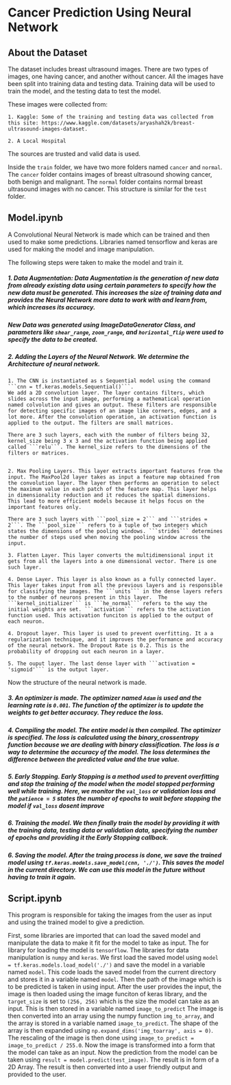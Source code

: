 # Cancer Prediction Using Neural Network

## About the Dataset

The dataset includes breast ultrasound images. There are two types of images, one having cancer, and another without cancer. All the images have been split into training data and testing data. Training data will be used to train the model, and the testing data to test the model. 

These images were collected from:

    1. Kaggle: Some of the training and testing data was collected from this site: https://www.kaggle.com/datasets/aryashah2k/breast-ultrasound-images-dataset. 

    2. A Local Hospital

The sources are trusted and valid data is used. 

Inside the ```train``` folder, we have two more folders named ```cancer``` and ```normal```. The ```cancer``` folder contains images of breast ultrasound showing cancer, both benign and malignant. The ```normal``` folder contains normal breast ultrasound images with no cancer. This structure is similar for the ```test``` folder. 

## Model.ipynb

A Convolutional Neural Network is made which can be trained and then used to make some predictions. Libraries named tensorflow and keras are used for making the model and image manipulation. 

The following steps were taken to make the model and train it. 

##### 1. Data Augmentation: Data Augmentation is the generation of new data from already existing data using certain parameters to specify how the new data must be generated. This increases the size of training data and provides the Neural Network more data to work with and learn from, which increases its accuracy. 

##### New Data was generated using ImageDataGenerator Class, and parameters like ```shear_range```, ```zoom_range```, and ```horizontal_flip``` were used to specify the data to be created. 

##### 2. Adding the Layers of the Neural Network. We determine the Architecture of neural network.

    1. The CNN is instantiated as s Sequential model using the command ```cnn = tf.keras.models.Sequential()```. 
    We add a 2D convolution layer. The layer contains filters, which slides across the input image, performing a mathematical operation named colvolution and gives an output. These filters are responsible for detecting specific images of an image like corners, edges, and a lot more. After the convolution operation, an activation function is applied to the output. The filters are small matrices.

    There are 3 such layers, each with the number of filters being 32, kernel_size being 3 x 3 and the activation function being applied called ```relu```. The kernel_size refers to the dimensions of the filters or matrices. 


    2. Max Pooling Layers. This layer extracts important features from the input. The MaxPool2d layer takes as input a feature map obtained from the convolution layer. The layer then performs an operation to select the maximum value in each patch of the feature map. This layer helps in dimensionality reduction and it reduces the spatial dimensions. This lead to more efficient models because it helps focus on the important features only. 

    There are 3 such layers with ```pool_size = 2``` and ```strides = 2```. The ```pool_size``` refers to a tuple of two integers which states the dimensions of the pooling windows. ```strides``` determines the number of steps used when moving the pooling window across the input. 

    3. Flatten Layer. This layer converts the multidimensional input it gets from all the layers into a one dimensional vector. There is one such layer. 

    4. Dense Layer. This layer is also known as a fully connected layer. This layer takes input from all the previous layers and is responsible for classifying the images. The ```units``` in the dense layers refers to the number of neurons present in this layer.  The ```kernel_initializer``` is ```he_normal``` refers to the way the initial weights are set. ```activation``` refers to the activation function used. This activation funciton is applied to the output of each neuron. 

    4. Dropout layer. This layer is used to prevent overfitting. It a a regularization technique, and it improves the performance and accuracy of the neural network. The Dropout Rate is 0.2. This is the probability of dropping out each neuron in a layer. 

    5. The ouput layer. The last dense layer with ```activation = 'sigmoid'``` is the output layer. 

Now the structure of the neural network is made. 

##### 3. An optimizer is made. The optimizer named ```Adam``` is used and the learning rate is ```0.001```. The function of the optimizer is to update the weights to get better accuracy. They reduce the loss. 

##### 4. Compiling the model. The entire model is then compiled. The optimizer is specified. The loss is calculated using the binary_crossentropy function because we are dealing with binary classification. The loss is a way to determine the accuracy of the model. The loss determines the difference between the predicted value and the true value. 

##### 5. Early Stopping. Early Stopping is a method used to prevent overfitting and stop the training of the model when the model stopped performing well while training. Here, we monitor the ```val_loss``` or validation loss and the ```patience = 5``` states the number of epochs to wait before stopping the model if ```val_loss``` dosent improve 

##### 6. Training the model. We then finally train the model by providing it with the training data, testing data or validation data, specifying the number of epochs and providing it the Early Stopping callback. 

##### 6. Saving the model. After the traing process is done, we save the trained model using ```tf.keras.models.save_model(cnn, './')```. This saves the model in the current directory. We can use this model in the future without having to train it again. 

## Script.ipynb

This program is responsible for taking the images from the user as input and using the trained model to give a prediction. 

First, some libraries are imported that can load the saved model and manipulate the data to make it fit for the model to take as input. The for library for loading the model is ```tensorflow```. The libraries for data manipulation is ```numpy``` and ```keras```. We first load the saved model using ```model = tf.keras.models.load_model('./')``` and save the model in a variable named ```model```. This code loads the saved model from the current directory and stores it in a variable named ```model```. Then the path of the image which is to be predicted is taken in using input. After the user provides the input, the image is then loaded using the image funciton of keras library, and the ```target_size``` is set to ```(256, 256)``` which is the size the model can take as an input. This is then stored in a variable named ```image_to_predict```
The image is then converted into an array using the numpy function ```img_to_array```, and the array is stored in a variable named ```image_to_predict```. The shape of the array is then expanded using ```np.expand_dims('img_toarray', axis = 0)```. The rescaling of the image is then done using ```image_to_predict = image_to_predict / 255.0```. Now the image is transformed into a form that the model can take as an input. Now the prediction from the model can be taken using ```result = model.predict(test_image)```. The result is in form of a 2D Array. The result is then converted into a user friendly output and provided to the user. 